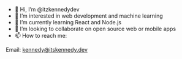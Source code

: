 - 👋 Hi, I’m @itzkennedydev
- 👀 I’m interested in web development and machine learning
- 🌱 I’m currently learning React and Node.js
- 💞️ I’m looking to collaborate on open source web or mobile apps
- 📫 How to reach me:

Email: kennedy@itskennedy.dev

<!---
itzkennedydev/itzkennedydev is a ✨ special ✨ repository because its `README.md` (this file) appears on your GitHub profile.
You can click the Preview link to take a look at your changes.
--->
